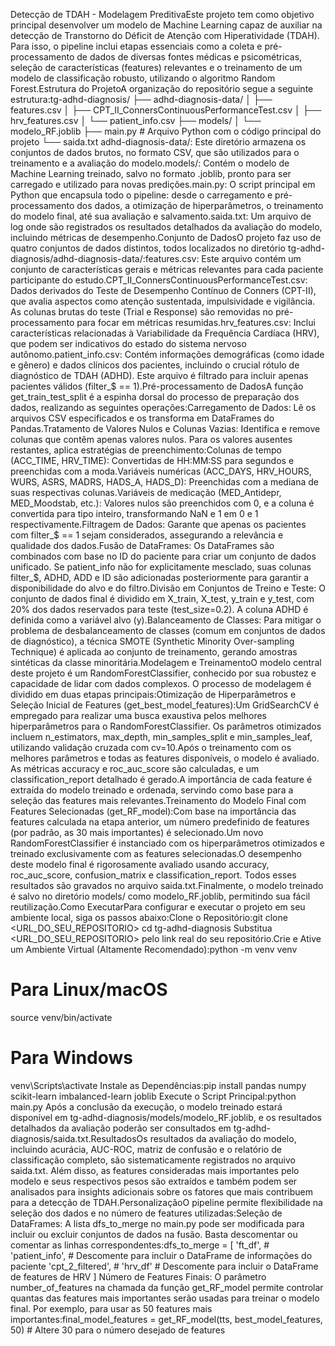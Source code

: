Detecção de TDAH - Modelagem PreditivaEste projeto tem como objetivo principal desenvolver um modelo de Machine Learning capaz de auxiliar na detecção de Transtorno do Déficit de Atenção com Hiperatividade (TDAH). Para isso, o pipeline inclui etapas essenciais como a coleta e pré-processamento de dados de diversas fontes médicas e psicométricas, seleção de características (features) relevantes e o treinamento de um modelo de classificação robusto, utilizando o algoritmo Random Forest.Estrutura do ProjetoA organização do repositório segue a seguinte estrutura:tg-adhd-diagnosis/
├── adhd-diagnosis-data/
│   ├── features.csv
│   ├── CPT_II_ConnersContinuousPerformanceTest.csv
│   ├── hrv_features.csv
│   └── patient_info.csv
├── models/
│   └── modelo_RF.joblib
├── main.py  # Arquivo Python com o código principal do projeto
└── saida.txt
adhd-diagnosis-data/: Este diretório armazena os conjuntos de dados brutos, no formato CSV, que são utilizados para o treinamento e a avaliação do modelo.models/: Contém o modelo de Machine Learning treinado, salvo no formato .joblib, pronto para ser carregado e utilizado para novas predições.main.py: O script principal em Python que encapsula todo o pipeline: desde o carregamento e pré-processamento dos dados, a otimização de hiperparâmetros, o treinamento do modelo final, até sua avaliação e salvamento.saida.txt: Um arquivo de log onde são registrados os resultados detalhados da avaliação do modelo, incluindo métricas de desempenho.Conjunto de DadosO projeto faz uso de quatro conjuntos de dados distintos, todos localizados no diretório tg-adhd-diagnosis/adhd-diagnosis-data/:features.csv: Este arquivo contém um conjunto de características gerais e métricas relevantes para cada paciente participante do estudo.CPT_II_ConnersContinuousPerformanceTest.csv: Dados derivados do Teste de Desempenho Contínuo de Conners (CPT-II), que avalia aspectos como atenção sustentada, impulsividade e vigilância. As colunas brutas do teste (Trial e Response) são removidas no pré-processamento para focar em métricas resumidas.hrv_features.csv: Inclui características relacionadas à Variabilidade da Frequência Cardíaca (HRV), que podem ser indicativos do estado do sistema nervoso autônomo.patient_info.csv: Contém informações demográficas (como idade e gênero) e dados clínicos dos pacientes, incluindo o crucial rótulo de diagnóstico de TDAH (ADHD). Este arquivo é filtrado para incluir apenas pacientes válidos (filter_$ == 1).Pré-processamento de DadosA função get_train_test_split é a espinha dorsal do processo de preparação dos dados, realizando as seguintes operações:Carregamento de Dados: Lê os arquivos CSV especificados e os transforma em DataFrames do Pandas.Tratamento de Valores Nulos e Colunas Vazias: Identifica e remove colunas que contêm apenas valores nulos. Para os valores ausentes restantes, aplica estratégias de preenchimento:Colunas de tempo (ACC_TIME, HRV_TIME): Convertidas de HH:MM:SS para segundos e preenchidas com a moda.Variáveis numéricas (ACC_DAYS, HRV_HOURS, WURS, ASRS, MADRS, HADS_A, HADS_D): Preenchidas com a mediana de suas respectivas colunas.Variáveis de medicação (MED_Antidepr, MED_Moodstab, etc.): Valores nulos são preenchidos com 0, e a coluna é convertida para tipo inteiro, transformando NaN e 1 em 0 e 1 respectivamente.Filtragem de Dados: Garante que apenas os pacientes com filter_$ == 1 sejam considerados, assegurando a relevância e qualidade dos dados.Fusão de DataFrames: Os DataFrames são combinados com base no ID do paciente para criar um conjunto de dados unificado. Se patient_info não for explicitamente mesclado, suas colunas filter_$, ADHD, ADD e ID são adicionadas posteriormente para garantir a disponibilidade do alvo e do filtro.Divisão em Conjuntos de Treino e Teste: O conjunto de dados final é dividido em X_train, X_test, y_train e y_test, com 20% dos dados reservados para teste (test_size=0.2). A coluna ADHD é definida como a variável alvo (y).Balanceamento de Classes: Para mitigar o problema de desbalanceamento de classes (comum em conjuntos de dados de diagnóstico), a técnica SMOTE (Synthetic Minority Over-sampling Technique) é aplicada ao conjunto de treinamento, gerando amostras sintéticas da classe minoritária.Modelagem e TreinamentoO modelo central deste projeto é um RandomForestClassifier, conhecido por sua robustez e capacidade de lidar com dados complexos. O processo de modelagem é dividido em duas etapas principais:Otimização de Hiperparâmetros e Seleção Inicial de Features (get_best_model_features):Um GridSearchCV é empregado para realizar uma busca exaustiva pelos melhores hiperparâmetros para o RandomForestClassifier. Os parâmetros otimizados incluem n_estimators, max_depth, min_samples_split e min_samples_leaf, utilizando validação cruzada com cv=10.Após o treinamento com os melhores parâmetros e todas as features disponíveis, o modelo é avaliado. As métricas accuracy e roc_auc_score são calculadas, e um classification_report detalhado é gerado.A importância de cada feature é extraída do modelo treinado e ordenada, servindo como base para a seleção das features mais relevantes.Treinamento do Modelo Final com Features Selecionadas (get_RF_model):Com base na importância das features calculada na etapa anterior, um número predefinido de features (por padrão, as 30 mais importantes) é selecionado.Um novo RandomForestClassifier é instanciado com os hiperparâmetros otimizados e treinado exclusivamente com as features selecionadas.O desempenho deste modelo final é rigorosamente avaliado usando accuracy, roc_auc_score, confusion_matrix e classification_report. Todos esses resultados são gravados no arquivo saida.txt.Finalmente, o modelo treinado é salvo no diretório models/ como modelo_RF.joblib, permitindo sua fácil reutilização.Como ExecutarPara configurar e executar o projeto em seu ambiente local, siga os passos abaixo:Clone o Repositório:git clone <URL_DO_SEU_REPOSITORIO>
cd tg-adhd-diagnosis
Substitua <URL_DO_SEU_REPOSITORIO> pelo link real do seu repositório.Crie e Ative um Ambiente Virtual (Altamente Recomendado):python -m venv venv
# Para Linux/macOS
source venv/bin/activate
# Para Windows
venv\Scripts\activate
Instale as Dependências:pip install pandas numpy scikit-learn imbalanced-learn joblib
Execute o Script Principal:python main.py
Após a conclusão da execução, o modelo treinado estará disponível em tg-adhd-diagnosis/models/modelo_RF.joblib, e os resultados detalhados da avaliação poderão ser consultados em tg-adhd-diagnosis/saida.txt.ResultadosOs resultados da avaliação do modelo, incluindo acurácia, AUC-ROC, matriz de confusão e o relatório de classificação completo, são sistematicamente registrados no arquivo saida.txt. Além disso, as features consideradas mais importantes pelo modelo e seus respectivos pesos são extraídos e também podem ser analisados para insights adicionais sobre os fatores que mais contribuem para a detecção de TDAH.PersonalizaçãoO pipeline permite flexibilidade na seleção dos dados e no número de features utilizadas:Seleção de DataFrames: A lista dfs_to_merge no main.py pode ser modificada para incluir ou excluir conjuntos de dados na fusão. Basta descomentar ou comentar as linhas correspondentes:dfs_to_merge = [
    'ft_df',
    # 'patient_info', # Descomente para incluir o DataFrame de informações do paciente
    'cpt_2_filtered',
    # 'hrv_df'        # Descomente para incluir o DataFrame de features de HRV
]
Número de Features Finais: O parâmetro number_of_features na chamada da função get_RF_model permite controlar quantas das features mais importantes serão usadas para treinar o modelo final. Por exemplo, para usar as 50 features mais importantes:final_model_features = get_RF_model(tts, best_model_features, 50) # Altere 30 para o número desejado de features
